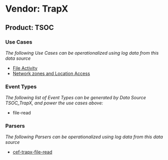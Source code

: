 Vendor: TrapX
=============
Product: TSOC
-------------

### Use Cases

_The following Use Cases can be operationalized using log data from this data source_

* [File Activity](usecase_file_activity.md)
* [Network zones and Location Access](usecase_network_zones_and_location_access.md)


### Event Types

_The following list of Event Types can be generated by Data Source TSOC_TrapX, and power the use cases above:_

- file-read


### Parsers

_The following Parsers can be operationalized using log data from this data source_

* [cef-trapx-file-read](parserContent_cef-trapx-file-read.md)
